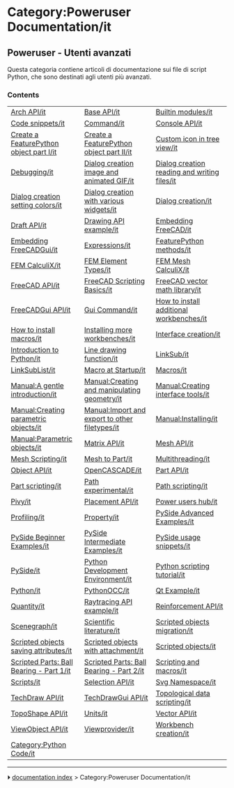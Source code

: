 # Category:Poweruser Documentation/it
## Poweruser - Utenti avanzati 

Questa categoria contiene articoli di documentazione sui file di script Python, che sono destinati agli utenti più avanzati.

### Contents

|     |     |     |
| --- | --- | --- |
| [Arch API/it](Arch_API/it.md) | [Base API/it](Base_API/it.md) | [Builtin modules/it](Builtin_modules/it.md) |
| [Code snippets/it](Code_snippets/it.md) | [Command/it](Command/it.md) | [Console API/it](Console_API/it.md) |
| [Create a FeaturePython object part I/it](Create_a_FeaturePython_object_part_I/it.md) | [Create a FeaturePython object part II/it](Create_a_FeaturePython_object_part_II/it.md) | [Custom icon in tree view/it](Custom_icon_in_tree_view/it.md) |
| [Debugging/it](Debugging/it.md) | [Dialog creation image and animated GIF/it](Dialog_creation_image_and_animated_GIF/it.md) | [Dialog creation reading and writing files/it](Dialog_creation_reading_and_writing_files/it.md) |
| [Dialog creation setting colors/it](Dialog_creation_setting_colors/it.md) | [Dialog creation with various widgets/it](Dialog_creation_with_various_widgets/it.md) | [Dialog creation/it](Dialog_creation/it.md) |
| [Draft API/it](Draft_API/it.md) | [Drawing API example/it](Drawing_API_example/it.md) | [Embedding FreeCAD/it](Embedding_FreeCAD/it.md) |
| [Embedding FreeCADGui/it](Embedding_FreeCADGui/it.md) | [Expressions/it](Expressions/it.md) | [FeaturePython methods/it](FeaturePython_methods/it.md) |
| [FEM CalculiX/it](FEM_CalculiX/it.md) | [FEM Element Types/it](FEM_Element_Types/it.md) | [FEM Mesh CalculiX/it](FEM_Mesh_CalculiX/it.md) |
| [FreeCAD API/it](FreeCAD_API/it.md) | [FreeCAD Scripting Basics/it](FreeCAD_Scripting_Basics/it.md) | [FreeCAD vector math library/it](FreeCAD_vector_math_library/it.md) |
| [FreeCADGui API/it](FreeCADGui_API/it.md) | [Gui Command/it](Gui_Command/it.md) | [How to install additional workbenches/it](How_to_install_additional_workbenches/it.md) |
| [How to install macros/it](How_to_install_macros/it.md) | [Installing more workbenches/it](Installing_more_workbenches/it.md) | [Interface creation/it](Interface_creation/it.md) |
| [Introduction to Python/it](Introduction_to_Python/it.md) | [Line drawing function/it](Line_drawing_function/it.md) | [LinkSub/it](LinkSub/it.md) |
| [LinkSubList/it](LinkSubList/it.md) | [Macro at Startup/it](Macro_at_Startup/it.md) | [Macros/it](Macros/it.md) |
| [Manual:A gentle introduction/it](Manual_A_gentle_introduction/it.md) | [Manual:Creating and manipulating geometry/it](Manual_Creating_and_manipulating_geometry/it.md) | [Manual:Creating interface tools/it](Manual_Creating_interface_tools/it.md) |
| [Manual:Creating parametric objects/it](Manual_Creating_parametric_objects/it.md) | [Manual:Import and export to other filetypes/it](Manual_Import_and_export_to_other_filetypes/it.md) | [Manual:Installing/it](Manual_Installing/it.md) |
| [Manual:Parametric objects/it](Manual_Parametric_objects/it.md) | [Matrix API/it](Matrix_API/it.md) | [Mesh API/it](Mesh_API/it.md) |
| [Mesh Scripting/it](Mesh_Scripting/it.md) | [Mesh to Part/it](Mesh_to_Part/it.md) | [Multithreading/it](Multithreading/it.md) |
| [Object API/it](Object_API/it.md) | [OpenCASCADE/it](OpenCASCADE/it.md) | [Part API/it](Part_API/it.md) |
| [Part scripting/it](Part_scripting/it.md) | [Path experimental/it](Path_experimental/it.md) | [Path scripting/it](Path_scripting/it.md) |
| [Pivy/it](Pivy/it.md) | [Placement API/it](Placement_API/it.md) | [Power users hub/it](Power_users_hub/it.md) |
| [Profiling/it](Profiling/it.md) | [Property/it](Property/it.md) | [PySide Advanced Examples/it](PySide_Advanced_Examples/it.md) |
| [PySide Beginner Examples/it](PySide_Beginner_Examples/it.md) | [PySide Intermediate Examples/it](PySide_Intermediate_Examples/it.md) | [PySide usage snippets/it](PySide_usage_snippets/it.md) |
| [PySide/it](PySide/it.md) | [Python Development Environment/it](Python_Development_Environment/it.md) | [Python scripting tutorial/it](Python_scripting_tutorial/it.md) |
| [Python/it](Python/it.md) | [PythonOCC/it](PythonOCC/it.md) | [Qt Example/it](Qt_Example/it.md) |
| [Quantity/it](Quantity/it.md) | [Raytracing API example/it](Raytracing_API_example/it.md) | [Reinforcement API/it](Reinforcement_API/it.md) |
| [Scenegraph/it](Scenegraph/it.md) | [Scientific literature/it](Scientific_literature/it.md) | [Scripted objects migration/it](Scripted_objects_migration/it.md) |
| [Scripted objects saving attributes/it](Scripted_objects_saving_attributes/it.md) | [Scripted objects with attachment/it](Scripted_objects_with_attachment/it.md) | [Scripted objects/it](Scripted_objects/it.md) |
| [Scripted Parts: Ball Bearing - Part 1/it](Scripted_Parts__Ball_Bearing_-_Part_1/it.md) | [Scripted Parts: Ball Bearing - Part 2/it](Scripted_Parts__Ball_Bearing_-_Part_2/it.md) | [Scripting and macros/it](Scripting_and_macros/it.md) |
| [Scripts/it](Scripts/it.md) | [Selection API/it](Selection_API/it.md) | [Svg Namespace/it](Svg_Namespace/it.md) |
| [TechDraw API/it](TechDraw_API/it.md) | [TechDrawGui API/it](TechDrawGui_API/it.md) | [Topological data scripting/it](Topological_data_scripting/it.md) |
| [TopoShape API/it](TopoShape_API/it.md) | [Units/it](Units/it.md) | [Vector API/it](Vector_API/it.md) |
| [ViewObject API/it](ViewObject_API/it.md) | [Viewprovider/it](Viewprovider/it.md) | [Workbench creation/it](Workbench_creation/it.md) |
| [Category:Python Code/it](Category_Python_Code/it.md) |



---
⏵ [documentation index](../README.md) > Category:Poweruser Documentation/it
